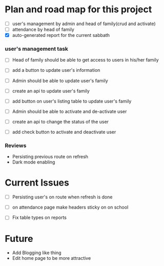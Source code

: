 # Plan and road map for this project

-   [ ] user's management by admin and head of family(crud and activate)
-   [ ] attendance by head of family
-   [x] auto-generated report for the current sabbath

### user's management task

-   [ ] Head of family should be able to get access to users in his/her family
-   [ ] add a button to update user's information
-   [ ] Admin should be able to update user's family
-   [ ] create an api to update user's family
-   [ ] add button on user's listing table to update user's family
-   [ ] Admin should be able to activate and de-activate user
-   [ ] create an api to change the status of the user
-   [ ] add check button to activate and deactivate user


### Reviews


- Persisting previous route on refresh
- Dark mode enabling


# Current Issues

- [ ] Persisting user's on route when refresh is done
- [ ] on attendance page make headers sticky on on school
- [ ] Fix table types on reports


# Future

- Add Blogging like thing
- Edit home page to be more attractive

